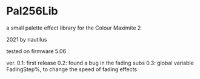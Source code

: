 # Pal256Lib

a small palette effect library for the Colour Maximite 2

2021 by nautilus

tested on firmware 5.06

ver. 0.1: first release
     0.2: found a bug in the fading subs
     0.3: global variable FadingStep%, to change the speed of fading effects
